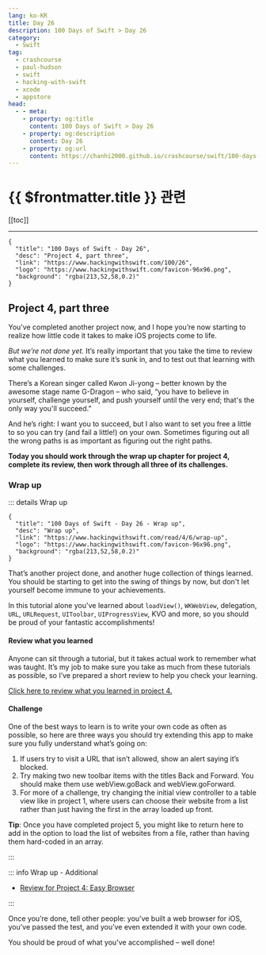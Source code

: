 ```yaml
---
lang: ko-KR
title: Day 26
description: 100 Days of Swift > Day 26
category:
  - Swift
tag: 
  - crashcourse
  - paul-hudson
  - swift
  - hacking-with-swift
  - xcode
  - appstore
head:
  - - meta:
    - property: og:title
      content: 100 Days of Swift > Day 26
    - property: og:description
      content: Day 26
    - property: og:url
      content: https://chanhi2000.github.io/crashcourse/swift/100-days-of-swift/26.html
---
```


# {{ $frontmatter.title }} 관련

[[toc]]

---

```component VPCard
{
  "title": "100 Days of Swift - Day 26",
  "desc": "Project 4, part three",
  "link": "https://www.hackingwithswift.com/100/26",
  "logo": "https://www.hackingwithswift.com/favicon-96x96.png",
  "background": "rgba(213,52,58,0.2)"
}
```

## Project 4, part three

You’ve completed another project now, and I hope you’re now starting to realize how little code it takes to make iOS projects come to life.

_But we’re not done yet._ It’s really important that you take the time to review what you learned to make sure it’s sunk in, and to test out that learning with some challenges.

There’s a Korean singer called Kwon Ji-yong – better known by the awesome stage name G-Dragon – who said, “you have to believe in yourself, challenge yourself, and push yourself until the very end; that's the only way you'll succeed.”

And he’s right: I want you to succeed, but I also want to set you free a little to so you can try (and fail a little!) on your own. Sometimes figuring out all the wrong paths is as important as figuring out the right paths.

__Today you should work through the wrap up chapter for project 4, complete its review, then work through all three of its challenges.__

### Wrap up

::: details Wrap up

```component VPCard
{
  "title": "100 Days of Swift - Day 26 - Wrap up",
  "desc": "Wrap up",
  "link": "https://www.hackingwithswift.com/read/4/6/wrap-up",
  "logo": "https://www.hackingwithswift.com/favicon-96x96.png",
  "background": "rgba(213,52,58,0.2)"
}
```

<VidStack src="youtube/V0srN0ym4mA" />

That’s another project done, and another huge collection of things learned. You should be starting to get into the swing of things by now, but don't let yourself become immune to your achievements.

In this tutorial alone you've learned about `loadView()`, `WKWebView`, delegation, `URL`, `URLRequest`, `UIToolbar`, `UIProgressView`, KVO and more, so you should be proud of your fantastic accomplishments!

#### Review what you learned

Anyone can sit through a tutorial, but it takes actual work to remember what was taught. It’s my job to make sure you take as much from these tutorials as possible, so I’ve prepared a short review to help you check your learning.

[Click here to review what you learned in project 4.][project-4-easy-browser]

#### Challenge

One of the best ways to learn is to write your own code as often as possible, so here are three ways you should try extending this app to make sure you fully understand what’s going on:

1. If users try to visit a URL that isn’t allowed, show an alert saying it’s blocked.
2. Try making two new toolbar items with the titles Back and Forward. You should make them use webView.goBack and webView.goForward.
3. For more of a challenge, try changing the initial view controller to a table view like in project 1, where users can choose their website from a list rather than just having the first in the array loaded up front.

__Tip__: Once you have completed project 5, you might like to return here to add in the option to load the list of websites from a file, rather than having them hard-coded in an array.

:::

::: info Wrap up - Additional

- [Review for Project 4: Easy Browser][project-4-easy-browser]

:::

Once you’re done, tell other people: you’ve built a web browser for iOS, you’ve passed the test, and you’ve even extended it with your own code.

You should be proud of what you’ve accomplished – well done!

[project-4-easy-browser]: https://www.hackingwithswift.com/review/hws/project-4-easy-browser